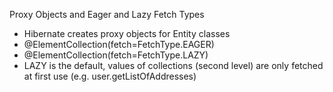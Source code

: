 Proxy Objects and Eager and Lazy Fetch Types
- Hibernate creates proxy objects for Entity classes
- @ElementCollection(fetch=FetchType.EAGER)
- @ElementCollection(fetch=FetchType.LAZY)
- LAZY is the default, values of collections (second level) are only fetched at first use (e.g. user.getListOfAddresses)
